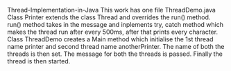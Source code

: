 Thread-Implementation-in-Java 
This work has one file ThreadDemo.java Class Printer extends the class Thread and overrides the run() method. run() method takes in the message and inplements try, catch method which makes the thread run after every 500ms, after that prints every character. Class ThreadDemo creates a Main method which initialise the 1st thread name printer and second thread name anotherPrinter. The name of both the threads is then set. The message for both the threads is passed. Finally the thread is then started.
